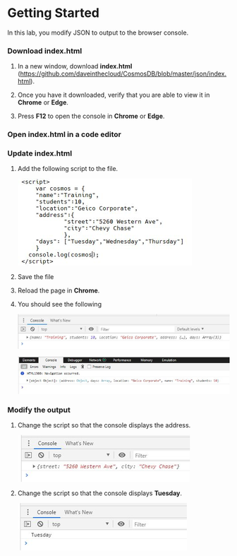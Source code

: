 # Getting Started

In this lab, you modify JSON to output to the browser console.

### Download index.html

1. In a new window, download **index.html** (<https://github.com/daveinthecloud/CosmosDB/blob/master/json/index.html>).

1. Once you have it downloaded, verify that you are able to view it in **Chrome** or **Edge**.

1. Press **F12** to open the console in **Chrome** or **Edge**.

### Open index.html in a code editor

### Update index.html

1. Add the following script to the file.

    ![json script](json/script1.jpg)

1. Save the file

1. Reload the page in **Chrome**.

1. You should see the following

    ![output](json/output1.jpg)
    
    ![output](json/output2.jpg)    
    
### Modify the output

1. Change the script so that the console displays the address.

    ![address](json/address.jpg)

1. Change the script so that the console displays **Tuesday**.

    ![Tuesday](json/tuesday.jpg)
